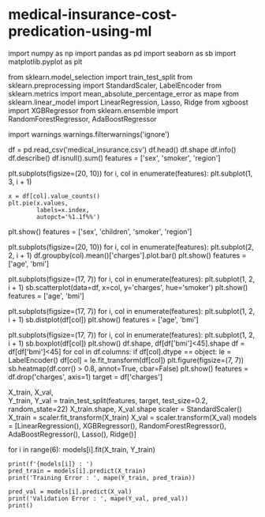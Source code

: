 # medical-insurance-cost-predication-using-ml

import numpy as np
import pandas as pd
import seaborn as sb
import matplotlib.pyplot as plt

from sklearn.model_selection import train_test_split
from sklearn.preprocessing import StandardScaler, LabelEncoder
from sklearn.metrics import mean_absolute_percentage_error as mape
from sklearn.linear_model import LinearRegression, Lasso, Ridge
from xgboost import XGBRegressor
from sklearn.ensemble import RandomForestRegressor, AdaBoostRegressor

import warnings
warnings.filterwarnings('ignore')

df = pd.read_csv('medical_insurance.csv')
df.head()
df.shape
df.info()
df.describe()
df.isnull().sum()
features = ['sex', 'smoker', 'region']

plt.subplots(figsize=(20, 10))
for i, col in enumerate(features):
	plt.subplot(1, 3, i + 1)

	x = df[col].value_counts()
	plt.pie(x.values,
			labels=x.index,
			autopct='%1.1f%%')

plt.show()
features = ['sex', 'children', 'smoker', 'region']

plt.subplots(figsize=(20, 10))
for i, col in enumerate(features):
	plt.subplot(2, 2, i + 1)
	df.groupby(col).mean()['charges'].plot.bar()
plt.show()
features = ['age', 'bmi']

plt.subplots(figsize=(17, 7))
for i, col in enumerate(features):
	plt.subplot(1, 2, i + 1)
	sb.scatterplot(data=df, x=col,
				y='charges',
				hue='smoker')
plt.show()
features = ['age', 'bmi']

plt.subplots(figsize=(17, 7))
for i, col in enumerate(features):
	plt.subplot(1, 2, i + 1)
	sb.distplot(df[col])
plt.show()
features = ['age', 'bmi']

plt.subplots(figsize=(17, 7))
for i, col in enumerate(features):
	plt.subplot(1, 2, i + 1)
	sb.boxplot(df[col])
plt.show()
df.shape, df[df['bmi']<45].shape
df = df[df['bmi']<45]
for col in df.columns:
	if df[col].dtype == object:
		le = LabelEncoder()
		df[col] = le.fit_transform(df[col])
plt.figure(figsize=(7, 7))
sb.heatmap(df.corr() > 0.8,
		annot=True,
		cbar=False)
plt.show()
features = df.drop('charges', axis=1)
target = df['charges']

X_train, X_val,\
Y_train, Y_val = train_test_split(features, target,
								test_size=0.2,
								random_state=22)
X_train.shape, X_val.shape
scaler = StandardScaler()
X_train = scaler.fit_transform(X_train)
X_val = scaler.transform(X_val)
models = [LinearRegression(), XGBRegressor(),
		RandomForestRegressor(), AdaBoostRegressor(),
		Lasso(), Ridge()]

for i in range(6):
	models[i].fit(X_train, Y_train)

	print(f'{models[i]} : ')
	pred_train = models[i].predict(X_train)
	print('Training Error : ', mape(Y_train, pred_train))

	pred_val = models[i].predict(X_val)
	print('Validation Error : ', mape(Y_val, pred_val))
	print()
